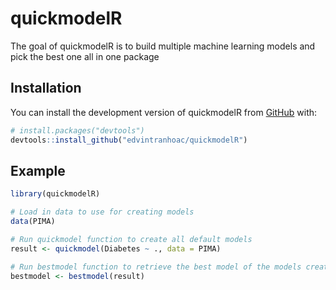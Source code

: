 
# quickmodelR

<!-- badges: start -->
<!-- badges: end -->

The goal of quickmodelR is to build multiple machine learning models and pick the best one  all in one package

## Installation

You can install the development version of quickmodelR from [GitHub](https://github.com/) with:

``` r
# install.packages("devtools")
devtools::install_github("edvintranhoac/quickmodelR")
```

## Example

``` r
library(quickmodelR)

# Load in data to use for creating models
data(PIMA)

# Run quickmodel function to create all default models 
result <- quickmodel(Diabetes ~ ., data = PIMA)

# Run bestmodel function to retrieve the best model of the models created, based on the evaluation metric
bestmodel <- bestmodel(result)
```

